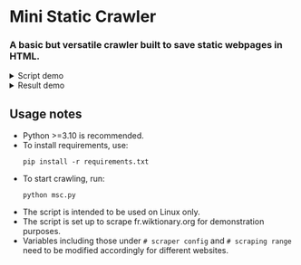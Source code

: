 Mini Static Crawler
===========================================
### A basic but versatile crawler built to save static webpages in HTML.

<details>
  <summary>Script demo</summary>
  <video src="https://github.com/kysterics/mini-static-crawler/assets/63026996/418eeea5-c3d5-412f-a995-52f409c86d9f"></video>
</details>

<details>
  <summary>Result demo</summary>
  <video src="https://github.com/kysterics/mini-static-crawler/assets/63026996/0900768b-d629-48b8-a3de-3121beff2843"></video>
</details>

Usage notes
-----------------------------
* Python >=3.10 is recommended.
* To install requirements, use:
  ```properties
  pip install -r requirements.txt
* To start crawling, run:
  ```properties
  python msc.py
* The script is intended to be used on Linux only.
* The script is set up to scrape fr.wiktionary.org for demonstration purposes.
* Variables including those under `# scraper config` and `# scraping range` need to be modified accordingly for different websites.
